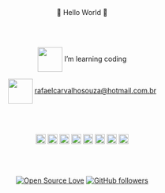 <div align="center"> 👋 Hello World 👋
  
<br><br>

<img align="center" src="https://media.giphy.com/media/ULb3E2pDABUMurdUBE/giphy.gif" width="50">  I’m learning coding

<img align="center" src="https://media.giphy.com/media/llyrYHjdYqv690JhQn/giphy.gif" width="50"> rafaelcarvalhosouza@hotmail.com.br

<br><br>

<code><img height="20" src="https://img.shields.io/badge/HTML5-E34F26?style=for-the-badge&logo=html5&logoColor=white"></code>
<code><img height="20" src="https://img.shields.io/badge/-CSS-333333?style=flat&logo=CSS3&logoColor=1572B6"></code>
<code><img height="20" src="https://img.shields.io/badge/JavaScript-F7DF1E?style=for-the-badge&logo=javascript&logoColor=black"></code> 
<code><img height="20" src="https://img.shields.io/badge/React-20232A?style=for-the-badge&logo=react&logoColor=61DAFB"></code>
<code><img height="20" src="https://img.shields.io/badge/-Git-20232A?style=flat&logo=git&logoColor=007ACC"></code>
<code><img height="20" src="https://img.shields.io/badge/Ubuntu-E95420?style=for-the-badge&logo=ubuntu&logoColor=white"></code>
<code><img height="20" src="https://img.shields.io/badge/-VS%20Code-333333?style=flat&logo=visual-studio-code&logoColor=007ACC"></code>
<code><img height="20" src="https://img.shields.io/badge/Bitbucket-330F63?style=for-the-badge&logo=bitbucket&logoColor=white"></code>

<br><br>

[![Open Source Love](https://badges.frapsoft.com/os/v2/open-source.svg?v=103)](https://github.com/rafael-csouza)
[![GitHub followers](https://img.shields.io/github/followers/rafael-csouza?label=Follow&style=social)](https://github.com/rafael-csouza/?tab=follow)

<br><br>

<!-- <p align="center"> <img src="https://github-readme-stats.vercel.app/api?username=rafael-csouza&show_icons=true&theme=gotham" alt="rafael-csouza)" /> -->
